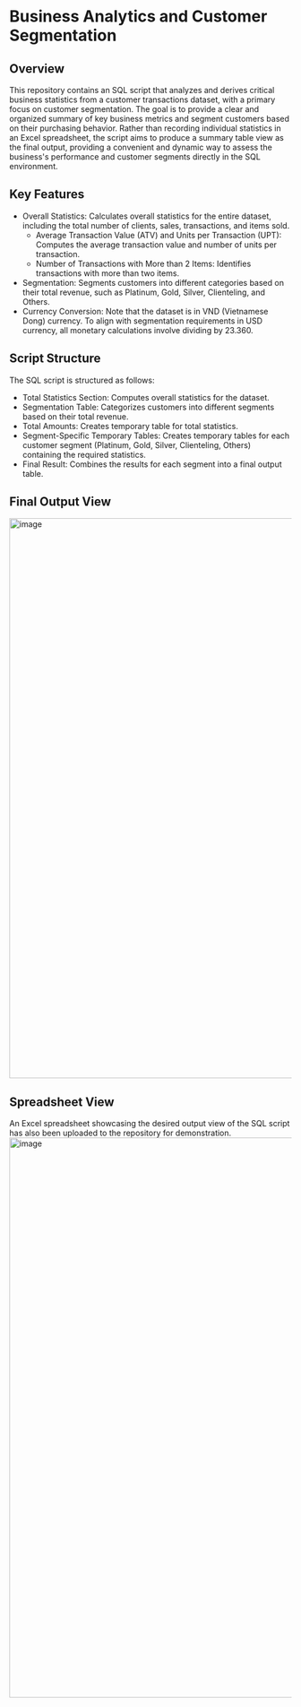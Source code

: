 # Business Analytics and Customer Segmentation

## Overview
This repository contains an SQL script that analyzes and derives critical business statistics from a customer transactions dataset, with a primary focus on customer segmentation. The goal is to provide a clear and organized summary of key business metrics and segment customers based on their purchasing behavior. Rather than recording individual statistics in an Excel spreadsheet, the script aims to produce a summary table view as the final output, providing a convenient and dynamic way to assess the business's performance and customer segments directly in the SQL environment.


## Key Features
- Overall Statistics: Calculates overall statistics for the entire dataset, including the total number of clients, sales, transactions, and items sold.
  + Average Transaction Value (ATV) and Units per Transaction (UPT): Computes the average transaction value and number of units per transaction.
  + Number of Transactions with More than 2 Items: Identifies transactions with more than two items.
- Segmentation: Segments customers into different categories based on their total revenue, such as Platinum, Gold, Silver, Clienteling, and Others.
- Currency Conversion: Note that the dataset is in VND (Vietnamese Dong) currency. To align with segmentation requirements in USD currency, all monetary calculations involve dividing by 23.360.


## Script Structure
The SQL script is structured as follows:
- Total Statistics Section: Computes overall statistics for the dataset.
- Segmentation Table: Categorizes customers into different segments based on their total revenue.
- Total Amounts: Creates temporary table for total statistics.
- Segment-Specific Temporary Tables: Creates temporary tables for each customer segment (Platinum, Gold, Silver, Clienteling, Others) containing the required statistics.
- Final Result: Combines the results for each segment into a final output table.

## Final Output View
<img width="1000" alt="image" src="https://github.com/khainn03/Business-Analytics-Customer-Segmentation/assets/149082730/f285d33c-5f69-46c4-a0ba-456cba46260b">



## Spreadsheet View 
An Excel spreadsheet showcasing the desired output view of the SQL script has also been uploaded to the repository for demonstration.
<img width="1000" alt="image" src="https://github.com/khainn03/Business-Analytics-Customer-Segmentation/assets/149082730/67c927ea-a7f0-4e1a-8621-ad7bc11d862b">






